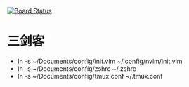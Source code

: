 [![Board Status](https://dev.azure.com/wumingsheng/529c32dc-feb2-4b58-ba30-26153da17d11/677bcf4a-d458-4708-b14e-9dcd803ac8f5/_apis/work/boardbadge/b8baf1bd-c65a-4314-bb3b-c89c43490058)](https://dev.azure.com/wumingsheng/529c32dc-feb2-4b58-ba30-26153da17d11/_boards/board/t/677bcf4a-d458-4708-b14e-9dcd803ac8f5/Microsoft.RequirementCategory)
# 三剑客
- ln -s ~/Documents/config/init.vim ~/.config/nvim/init.vim
- ln -s ~/Documents/config/zshrc ~/.zshrc
- ln -s ~/Documents/config/tmux.conf ~/.tmux.conf

